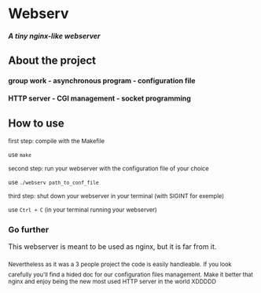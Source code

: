 # Webserv
##### A tiny nginx-like webserver

## About the project
#### group work - asynchronous program - configuration file
#### HTTP server - CGI management - socket programming

## How to use
<sub>first step: compile with the Makefile</sub>

<sub>use ```make``` </sub>

<sub>second step: run your webserver with the configuration file of your choice</sub>

<sub>use ```./webserv path_to_conf_file``` </sub>

<sub>third step: shut down your webserver in your terminal (with SIGINT for exemple)</sub>

<sub>use ```Ctrl + C``` (in your terminal running your webserver)</sub>


### Go further
<su>This webserver is meant to be used as nginx, but it is far from it.</sub>

<sub>Nevertheless as it was a 3 people project the code is easily handleable.</sub>
<sub>If you look carefully you'll find a hided doc for our configuration files management.</sub>
<sub>Make it better that nginx and enjoy being the new most used HTTP server in the world XDDDDD</sub>
